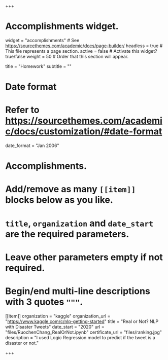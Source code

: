 +++
# Accomplishments widget.
widget = "accomplishments"  # See https://sourcethemes.com/academic/docs/page-builder/
headless = true  # This file represents a page section.
active = false  # Activate this widget? true/false
weight = 50  # Order that this section will appear.

title = "Homework"
subtitle = ""

# Date format
#   Refer to https://sourcethemes.com/academic/docs/customization/#date-format
date_format = "Jan 2006"

# Accomplishments.
#   Add/remove as many `[[item]]` blocks below as you like.
#   `title`, `organization` and `date_start` are the required parameters.
#   Leave other parameters empty if not required.
#   Begin/end multi-line descriptions with 3 quotes `"""`.


[[item]]
  organization = "kaggle"
  organization_url = "https://www.kaggle.com/c/nlp-getting-started"
  title = "Real or Not? NLP with Disaster Tweets"
  date_start = "2020"
  url = "files/RuochenChang_RealOrNot.ipynb"
  certificate_url = "files/ranking.jpg"
  description = "I used Logic Regression model to predict if the tweet is a disaster or not."

+++
